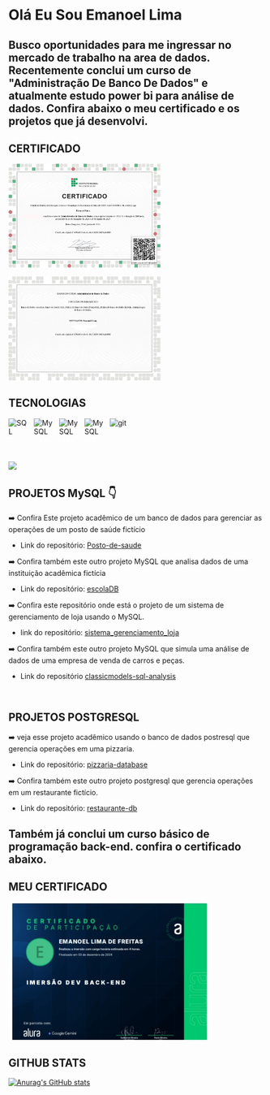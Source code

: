 # Olá Eu Sou Emanoel Lima

## Busco oportunidades para me ingressar no mercado de trabalho na area de dados. Recentemente conclui um curso de  "Administração De Banco De Dados" e atualmente estudo power bi para análise de dados. Confira abaixo o meu certificado e os projetos que já desenvolvi.

## CERTIFICADO
<img
 width="300px"
src="https://github.com/Emanoellima-dev/Emanoellima-dev/blob/main/certificado/IMG-20250203-WA0000.jpg"
 />

<img 
 width="300px"
src="https://github.com/Emanoellima-dev/Emanoellima-dev/blob/main/certificado/IMG-20250203-WA0001.jpg"
 />

## TECNOLOGIAS
<img
 align="left"
 alt="SQL"
 title="SQL"
 width="40px"
 style="padding-right: 10px;"
src="https://cdn.jsdelivr.net/gh/devicons/devicon@latest/icons/azuresqldatabase/azuresqldatabase-original.svg"
 />

<img
 align="left"
 alt="MySQL"
 title="MySQL"
 width="40px"
 style="padding-right: 10px;"
src="https://cdn.jsdelivr.net/gh/devicons/devicon@latest/icons/mysql/mysql-original-wordmark.svg"
/>

<img
 align="left"
 alt="MySQL"
 title="MySQL"
 width="40px"
 style="padding-right: 10px;"
src="https://cdn.jsdelivr.net/gh/devicons/devicon@latest/icons/postgresql/postgresql-plain-wordmark.svg" />
          
 <img
 align="left"
 alt="MySQL"
 title="MySQL"
 width="40px"
 style="padding-right: 10px;"
src="https://cdn.jsdelivr.net/gh/devicons/devicon@latest/icons/mongodb/mongodb-plain-wordmark.svg" />

<img
 align="left"
 alt="git"
 title="git"
 width="50px"
 style="padding-right: 10px;"
src="https://cdn.jsdelivr.net/gh/devicons/devicon@latest/icons/git/git-plain-wordmark.svg" />

<br/>
<br/>
<br/>
<br/>
<br/>
<a href="https://www.linkedin.com/in/emanoel-lima-0ba44a276?trk=contact-info">
<img src="https://img.shields.io/badge/LinkedIn-0077B5?style=for-the-badge&logo=linkedin&logoColor=white"/></a>

## PROJETOS MySQL 👇

➡️ Confira Este projeto acadêmico de um banco de dados para gerenciar as operações de um posto de saúde fictício
- Link do repositório:
[Posto-de-saude](https://github.com/Emanoellima-dev/Posto-de-Saude)

➡️ Confira também este outro projeto MySQL que analisa dados de uma instituição acadêmica fictícia
 - Link do repositório:
[escolaDB](https://github.com/Emanoellima-dev/escolaDB)

➡️ Confira este repositório onde está o projeto de um sistema de gerenciamento de loja usando o MySQL.
 - link do repositório:
 [sistema_gerenciamento_loja](https://github.com/Emanoellima-dev/sistema_gerenciamento_loja)

➡️ Confira também este outro projeto MySQL que simula uma análise de dados de uma empresa de venda de carros e peças.
 - Link do repositório
 [classicmodels-sql-analysis](https://github.com/Emanoellima-dev/classicmodels-sql-analysis)

<br/>

## PROJETOS POSTGRESQL
➡️ veja esse projeto acadêmico usando o banco de dados postresql que gerencia operações em uma pizzaria.
- Link do repositório: [pizzaria-database](https://github.com/Emanoellima-dev/pizzaria-database/tree/main)

➡️ Confira também este outro projeto postgresql que gerencia operações em um restaurante fictício.
- Link do repositório: [restaurante-db](https://github.com/Emanoellima-dev/restaurante-db/tree/main)

## Também já conclui um curso básico de programação back-end. confira o certificado abaixo.

## MEU CERTIFICADO
<img src="https://github.com/Emanoellima-dev/Emanoellima-dev/blob/main/certificado/certificado.jpg" width="400" />

## GITHUB STATS

[![Anurag's GitHub stats](https://github-readme-stats.vercel.app/api?username=Emanoellima-dev&show_icons=true&theme=radical&hide=contribs,prs&show=discussions_answered)](https://github.com/anuraghazra/github-readme-stats)
